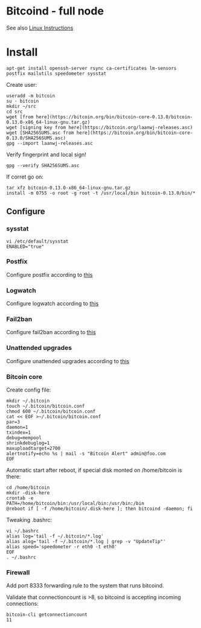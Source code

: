 # Bitcoind - full node

See also [Linux Instructions](https://bitcoin.org/en/full-node#linux-instructions)

# Install

	apt-get install openssh-server rsync ca-certificates lm-sensors postfix mailutils speedometer sysstat

Create user:

	useradd -m bitcoin
	su - bitcoin
	mkdir ~/src
	cd src
	wget [from here](https://bitcoin.org/bin/bitcoin-core-0.13.0/bitcoin-0.13.0-x86_64-linux-gnu.tar.gz)
	wget [signing key from here](https://bitcoin.org/laanwj-releases.asc)
	wget [SHA256SUMS.asc from here](https://bitcoin.org/bin/bitcoin-core-0.13.0/SHA256SUMS.asc)
	gpg --import laanwj-releases.asc

Verify fingerprint and local sign!

	gpg --verify SHA256SUMS.asc

If corret go on:

	tar xfz bitcoin-0.13.0-x86_64-linux-gnu.tar.gz
	install -m 0755 -o root -g root -t /usr/local/bin bitcoin-0.13.0/bin/*

## Configure

### sysstat

	vi /etc/default/sysstat
	ENABLED="true"

### Postfix

Configure postfix according to [this](https://github.com/micressor/howtos-linux/blob/master/Server/postfix.md)

### Logwatch

Configure logwatch according to [this](https://github.com/micressor/howtos-linux/blob/master/Server/logwatch.md)

### Fail2ban

Configure fail2ban according to [this](https://github.com/micressor/howtos-linux/blob/master/Server/fail2ban.md)

### Unattended upgrades

Configure unattended upgrades according to [this](https://github.com/micressor/howtos-linux/blob/master/Server/unattended-upgrades.md)

### Bitcoin core

Create config file:

	mkdir ~/.bitcoin
	touch ~/.bitcoin/bitcoin.conf
	chmod 600 ~/.bitcoin/bitcoin.conf
	cat << EOF >~/.bitcoin/bitcoin.conf
	par=3
	daemon=1
	txindex=1
	debug=mempool
	shrinkdebuglog=1
	maxuploadtarget=2700
	alertnotify=echo %s | mail -s "Bitcoin Alert" admin@foo.com
	EOF

Automatic start after reboot, if special disk monted on /home/bitcoin is there:

	cd /home/bitcoin
	mkdir -disk-here
	crontab -e
	PATH=/home/bitcoin/bin:/usr/local/bin:/usr/bin:/bin
	@reboot if [ -f /home/bitcoin/.disk-here ]; then bitcoind -daemon; fi

Tweaking .bashrc:

	vi ~/.bashrc
	alias log='tail -f ~/.bitcoin/*.log'
	alias alog='tail -f ~/.bitcoin/*.log | grep -v "UpdateTip"'
	alias speed='speedometer -r eth0 -t eth0'
	EOF
	. ~/.bashrc

### Firewall

Add port 8333 forwarding rule to the system that runs bitcoind.

Validate that connectioncount is >8, so bitcoind is accepting incoming
connections:

	bitcoin-cli getconnectioncount
	11
